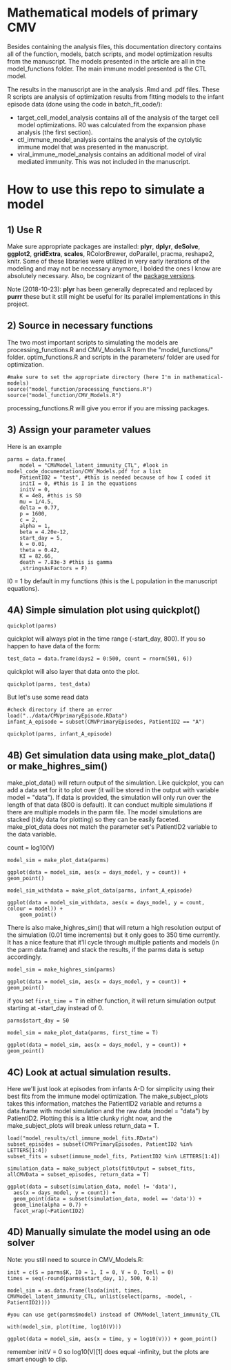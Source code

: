 # Mathematical models of primary CMV

Besides containing the analysis files, this documentation directory contains all of the function, models, batch scripts, and model optimization results from the manuscript. The models presented in the article are all in the model_functions folder.  The main immune model presented is the CTL model. 

The results in the manuscript are in the analysis .Rmd and .pdf files. These R scripts are analysis of optimization results from fitting models to the infant episode data (done using the code in batch_fit_code/):
  * target_cell_model_analysis contains all of the analysis of the target cell model optimizations. R0 was calculated from the expansion phase analysis (the first section).
  * ctl_immune_model_analysis contains the analysis of the cytolytic immune model that was presented in the manuscript.
  * viral_immune_model_analysis contains an additional model of viral mediated immunity. This was not included in the manuscript.

# How to use this repo to simulate a model

## 1) Use R 

Make sure appropriate packages are installed: **plyr**, **dplyr**, **deSolve**, **ggplot2**, **gridExtra**, **scales**, RColorBrewer, doParallel, pracma, reshape2, knitr.  Some of these libraries were utilized in very early iterations of the modeling and may not be necessary anymore, I bolded the ones I know are absolutely necessary. Also, be cognizant of the [package versions](https://github.com/bryanmayer/CMV-Primary-Infection/blob/master/R-version-info/package_versions.pdf).

Note (2018-10-23): **plyr** has been generally deprecated and replaced by **purrr** these but it still might be useful for its parallel implementations in this project. 

## 2) Source in necessary functions

The two most important scripts to simulating the models are processing_functions.R and CMV_Models.R from the "model_functions/" folder. optim_functions.R and scripts in the parameters/ folder are used for optimization.

```
#make sure to set the appropriate directory (here I'm in mathematical-models)
source("model_function/processing_functions.R")
source("model_function/CMV_Models.R")
```
processing_functions.R will give you error if you are missing packages.

## 3) Assign your parameter values

Here is an example
```
parms = data.frame(
	model = "CMVModel_latent_immunity_CTL", #look in model_code_documentation/CMV_Models.pdf for a list
	PatientID2 = "test", #this is needed because of how I coded it
	initI = 0, #this is I in the equations
	initV = 0,
	K = 4e8, #this is S0
	mu = 1/4.5,
	delta = 0.77,
	p = 1600,
	c = 2,
	alpha = 1,
	beta = 4.20e-12,
	start_day = 5,
	k = 0.01,
	theta = 0.42,
	KI = 82.66,
	death = 7.83e-3 #this is gamma
	,stringsAsFactors = F)
```

I0 = 1 by default in my functions (this is the L population in the manuscript equations).

## 4A) Simple simulation plot using quickplot()

```
quickplot(parms)
```

quickplot will always plot in the time range (-start_day, 800).
If you so happen to have data of the form:

```
test_data = data.frame(days2 = 0:500, count = rnorm(501, 6))
```

quickplot will also layer that data onto the plot.

```
quickplot(parms, test_data)
```

But let's use some read data

```
#check directory if there an error
load("../data/CMVprimaryEpisode.RData")
infant_A_episode = subset(CMVPrimaryEpisodes, PatientID2 == "A")

quickplot(parms, infant_A_episode)
```

## 4B) Get simulation data using make_plot_data() or make_highres_sim()

make_plot_data() will return output of the simulation.  Like quickplot, you can add a data set for it to plot over (it will be stored in the output with variable model = "data").  If data is provided, the simulation will only run over the length of that data (800 is default).  It can conduct multiple simulations if there are multiple models in the parm file.  The model simulations are stacked (tidy data for plotting) so they can be easily faceted.  make_plot_data does not match the parameter set's PatientID2 variable to the data variable.

count = log10(V)
```
model_sim = make_plot_data(parms)

ggplot(data = model_sim, aes(x = days_model, y = count)) + geom_point()

model_sim_withdata = make_plot_data(parms, infant_A_episode)

ggplot(data = model_sim_withdata, aes(x = days_model, y = count, colour = model)) + 
	geom_point()
```

There is also make_highres_sim() that will return a high resolution output of the simulation (0.01 time increments) but it only goes to 350 time currently.  It has a nice feature that it'll cycle through multiple patients and models (in the parm data.frame) and stack the results, if the parms data is setup accordingly.

```
model_sim = make_highres_sim(parms)

ggplot(data = model_sim, aes(x = days_model, y = count)) + geom_point()
```

if you set `first_time = T` in either function, it will return simulation output starting at -start_day instead of 0.

```
parms$start_day = 50

model_sim = make_plot_data(parms, first_time = T)

ggplot(data = model_sim, aes(x = days_model, y = count)) + geom_point()
```

## 4C) Look at actual simulation results. 

Here we'll just look at episodes from infants A-D for simplicity using their best fits from the immune model optimization. The make_subject_plots takes this information, matches the PatientID2 variable and returns a data.frame with model simulation and the raw data (model = "data") by PatientID2. Plotting this is a little clunky right now, and the make_subject_plots will break unless return_data = T.
```
load("model_results/ctl_immune_model_fits.RData")
subset_episodes = subset(CMVPrimaryEpisodes, PatientID2 %in% LETTERS[1:4])
subset_fits = subset(immune_model_fits, PatientID2 %in% LETTERS[1:4])

simulation_data = make_subject_plots(fitOutput = subset_fits, allCMVData = subset_episodes, return_data = T)

ggplot(data = subset(simulation_data, model != 'data'),
  aes(x = days_model, y = count)) +
  geom_point(data = subset(simulation_data, model == 'data')) +
  geom_line(alpha = 0.7) +
  facet_wrap(~PatientID2)

```


## 4D) Manually simulate the model using an ode solver

Note: you still need to source in CMV_Models.R:

```
init = c(S = parms$K, I0 = 1, I = 0, V = 0, Tcell = 0)
times = seq(-round(parms$start_day, 1), 500, 0.1)

model_sim = as.data.frame(lsoda(init, times, CMVModel_latent_immunity_CTL, unlist(select(parms, -model, -PatientID2))))

#you can use get(parms$model) instead of CMVModel_latent_immunity_CTL

with(model_sim, plot(time, log10(V)))

ggplot(data = model_sim, aes(x = time, y = log10(V))) + geom_point()
```

remember initV = 0 so log10(V)[1] does equal -infinity, but the plots are smart enough to clip.

